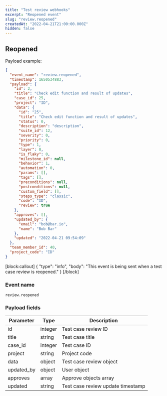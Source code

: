 ```yaml
---
title: "Test review webhooks"
excerpt: "Reopened event"
slug: "review.reopened"
createdAt: "2022-04-21T21:00:00.000Z"
hidden: false
---
```


## Reopened

Payload example:

```json
{
  "event_name": "review.reopened",
  "timestamp": 1650534883,
  "payload": {
    "id": 2,
    "title": "Check edit function and result of updates",
    "case_id": 25,
    "project": "ID",
    "data": {
      "id": "25",
      "title": "Check edit function and result of updates",
      "status": 0,
      "description": "description",
      "suite_id": 12,
      "severity": 0,
      "priority": 0,
      "type": 1,
      "layer": 0,
      "is_flaky": 0,
      "milestone_id": null,
      "behavior": 1,
      "automation": 0,
      "params": [],
      "tags": [],
      "preconditions": null,
      "postconditions": null,
      "custom_field": [],
      "steps_type": "classic",
      "code": "ID",
      "review": true
    },
    "approves": [],
    "updated_by": {
      "email": "bob@bar.io",
      "name": "Bob Bar"
    },
    "updated": "2022-04-21 09:54:09"
  },
  "team_member_id": 40,
  "project_code": "ID"
}
```
[block:callout]
{
  "type": "info",
  "body": "This event is being sent when a test case review is reopened."
}
[/block]

### Event name

`review.reopened`

### Payload fields

| Parameter  | Type   | Description                         |
|------------|--------|-------------------------------------|
| id         | integer    | Test case review ID                 |
| title      | string | Test case title                     |
| case_id    | integer    | Test case ID                        |
| project    | string | Project code                        |
| data       | object | Test case review object             |
| updated_by | object   | User object                         |
| approves   | array  | Approve objects array               |
| updated    | string | Test case review update timestamp   |
